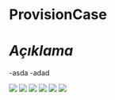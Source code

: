 # ProvisionCase

# *Açıklama*
-asda
-adad


![](https://github.com/ertugrul18/ProvisionCase3/blob/master/ProjectImages/image1.png)
![](https://github.com/ertugrul18/ProvisionCase3/blob/master/ProjectImages/image2.png)
![](https://github.com/ertugrul18/ProvisionCase3/blob/master/ProjectImages/image3.png)
![](https://github.com/ertugrul18/ProvisionCase3/blob/master/ProjectImages/image4.png)
![](https://github.com/ertugrul18/ProvisionCase3/blob/master/ProjectImages/image5.png)
![](https://github.com/ertugrul18/ProvisionCase3/blob/master/ProjectImages/image6.png)

